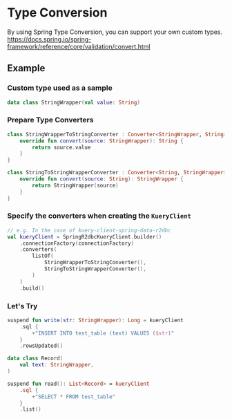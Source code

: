 # Type Conversion

By using Spring Type Conversion, you can support your own custom types.
https://docs.spring.io/spring-framework/reference/core/validation/convert.html

## Example

### Custom type used as a sample

```kotlin
data class StringWrapper(val value: String)
```

### Prepare Type Converters

```kotlin
class StringWrapperToStringConverter : Converter<StringWrapper, String> {
    override fun convert(source: StringWrapper): String {
        return source.value
    }
}

class StringToStringWrapperConverter : Converter<String, StringWrapper> {
    override fun convert(source: String): StringWrapper {
        return StringWrapper(source)
    }
}
```

### Specify the converters when creating the `KueryClient`

```kotlin {4-9}
// e.g. In the case of kuery-client-spring-data-r2dbc
val kueryClient = SpringR2dbcKueryClient.builder()
    .connectionFactory(connectionFactory)
    .converters(
        listOf(
            StringWrapperToStringConverter(),
            StringToStringWrapperConverter(),
        )
    )
    .build()
```

### Let's Try

```kotlin
suspend fun write(str: StringWrapper): Long = kueryClient
    .sql {
        +"INSERT INTO test_table (text) VALUES ($str)"
    }
    .rowsUpdated()

data class Record(
    val text: StringWrapper,
)

suspend fun read(): List<Record> = kueryClient
    .sql {
        +"SELECT * FROM test_table"
    }
    .list()
```
